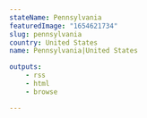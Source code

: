 ```yaml
---
stateName: Pennsylvania
featuredImage: "1654621734"
slug: pennsylvania
country: United States
name: Pennsylvania|United States

outputs:
    - rss
    - html
    - browse

---
```

